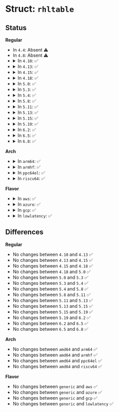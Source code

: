 # Struct: <code>rhltable</code>

## Status
<b>Regular</b>
<ul>
<li>
In <code>4.4</code>: Absent ⚠️
</li>
<li>
In <code>4.8</code>: Absent ⚠️
</li>
<li>
<details>
<summary>In <code>4.10</code>: ✅</summary>

```c
struct rhltable {
    struct rhashtable ht;
};
```
</details>
</li>
<li>
<details>
<summary>In <code>4.13</code>: ✅</summary>

```c
struct rhltable {
    struct rhashtable ht;
};
```
</details>
</li>
<li>
<details>
<summary>In <code>4.15</code>: ✅</summary>

```c
struct rhltable {
    struct rhashtable ht;
};
```
</details>
</li>
<li>
<details>
<summary>In <code>4.18</code>: ✅</summary>

```c
struct rhltable {
    struct rhashtable ht;
};
```
</details>
</li>
<li>
<details>
<summary>In <code>5.0</code>: ✅</summary>

```c
struct rhltable {
    struct rhashtable ht;
};
```
</details>
</li>
<li>
<details>
<summary>In <code>5.3</code>: ✅</summary>

```c
struct rhltable {
    struct rhashtable ht;
};
```
</details>
</li>
<li>
<details>
<summary>In <code>5.4</code>: ✅</summary>

```c
struct rhltable {
    struct rhashtable ht;
};
```
</details>
</li>
<li>
<details>
<summary>In <code>5.8</code>: ✅</summary>

```c
struct rhltable {
    struct rhashtable ht;
};
```
</details>
</li>
<li>
<details>
<summary>In <code>5.11</code>: ✅</summary>

```c
struct rhltable {
    struct rhashtable ht;
};
```
</details>
</li>
<li>
<details>
<summary>In <code>5.13</code>: ✅</summary>

```c
struct rhltable {
    struct rhashtable ht;
};
```
</details>
</li>
<li>
<details>
<summary>In <code>5.15</code>: ✅</summary>

```c
struct rhltable {
    struct rhashtable ht;
};
```
</details>
</li>
<li>
<details>
<summary>In <code>5.19</code>: ✅</summary>

```c
struct rhltable {
    struct rhashtable ht;
};
```
</details>
</li>
<li>
<details>
<summary>In <code>6.2</code>: ✅</summary>

```c
struct rhltable {
    struct rhashtable ht;
};
```
</details>
</li>
<li>
<details>
<summary>In <code>6.5</code>: ✅</summary>

```c
struct rhltable {
    struct rhashtable ht;
};
```
</details>
</li>
<li>
<details>
<summary>In <code>6.8</code>: ✅</summary>

```c
struct rhltable {
    struct rhashtable ht;
};
```
</details>
</li>
</ul>
<b>Arch</b>
<ul>
<li>
<details>
<summary>In <code>arm64</code>: ✅</summary>

```c
struct rhltable {
    struct rhashtable ht;
};
```
</details>
</li>
<li>
<details>
<summary>In <code>armhf</code>: ✅</summary>

```c
struct rhltable {
    struct rhashtable ht;
};
```
</details>
</li>
<li>
<details>
<summary>In <code>ppc64el</code>: ✅</summary>

```c
struct rhltable {
    struct rhashtable ht;
};
```
</details>
</li>
<li>
<details>
<summary>In <code>riscv64</code>: ✅</summary>

```c
struct rhltable {
    struct rhashtable ht;
};
```
</details>
</li>
</ul>
<b>Flavor</b>
<ul>
<li>
<details>
<summary>In <code>aws</code>: ✅</summary>

```c
struct rhltable {
    struct rhashtable ht;
};
```
</details>
</li>
<li>
<details>
<summary>In <code>azure</code>: ✅</summary>

```c
struct rhltable {
    struct rhashtable ht;
};
```
</details>
</li>
<li>
<details>
<summary>In <code>gcp</code>: ✅</summary>

```c
struct rhltable {
    struct rhashtable ht;
};
```
</details>
</li>
<li>
<details>
<summary>In <code>lowlatency</code>: ✅</summary>

```c
struct rhltable {
    struct rhashtable ht;
};
```
</details>
</li>
</ul>

## Differences
<b>Regular</b>
<ul>
<li>
No changes between <code>4.10</code> and <code>4.13</code> ✅
</li>
<li>
No changes between <code>4.13</code> and <code>4.15</code> ✅
</li>
<li>
No changes between <code>4.15</code> and <code>4.18</code> ✅
</li>
<li>
No changes between <code>4.18</code> and <code>5.0</code> ✅
</li>
<li>
No changes between <code>5.0</code> and <code>5.3</code> ✅
</li>
<li>
No changes between <code>5.3</code> and <code>5.4</code> ✅
</li>
<li>
No changes between <code>5.4</code> and <code>5.8</code> ✅
</li>
<li>
No changes between <code>5.8</code> and <code>5.11</code> ✅
</li>
<li>
No changes between <code>5.11</code> and <code>5.13</code> ✅
</li>
<li>
No changes between <code>5.13</code> and <code>5.15</code> ✅
</li>
<li>
No changes between <code>5.15</code> and <code>5.19</code> ✅
</li>
<li>
No changes between <code>5.19</code> and <code>6.2</code> ✅
</li>
<li>
No changes between <code>6.2</code> and <code>6.5</code> ✅
</li>
<li>
No changes between <code>6.5</code> and <code>6.8</code> ✅
</li>
</ul>
<b>Arch</b>
<ul>
<li>
No changes between <code>amd64</code> and <code>arm64</code> ✅
</li>
<li>
No changes between <code>amd64</code> and <code>armhf</code> ✅
</li>
<li>
No changes between <code>amd64</code> and <code>ppc64el</code> ✅
</li>
<li>
No changes between <code>amd64</code> and <code>riscv64</code> ✅
</li>
</ul>
<b>Flavor</b>
<ul>
<li>
No changes between <code>generic</code> and <code>aws</code> ✅
</li>
<li>
No changes between <code>generic</code> and <code>azure</code> ✅
</li>
<li>
No changes between <code>generic</code> and <code>gcp</code> ✅
</li>
<li>
No changes between <code>generic</code> and <code>lowlatency</code> ✅
</li>
</ul>

